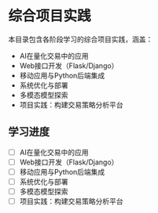 # 综合项目实践

本目录包含各阶段学习的综合项目实践，涵盖：

- AI在量化交易中的应用
- Web接口开发（Flask/Django）
- 移动应用与Python后端集成
- 系统优化与部署
- 多模态模型探索
- 项目实践：构建交易策略分析平台

## 学习进度

- [ ] AI在量化交易中的应用
- [ ] Web接口开发（Flask/Django）
- [ ] 移动应用与Python后端集成
- [ ] 系统优化与部署
- [ ] 多模态模型探索
- [ ] 项目实践：构建交易策略分析平台 